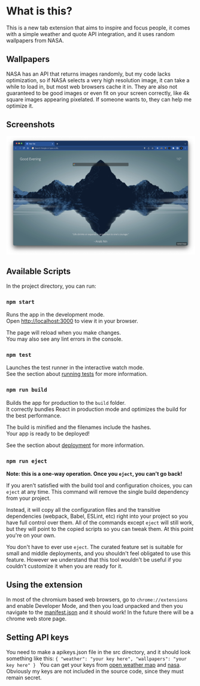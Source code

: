 # What is this?

This is a new tab extension that aims to inspire and focus people, it comes with a simple weather and quote API integration, and it uses random wallpapers from NASA.

## Wallpapers

NASA has an API that returns images randomly, but my code lacks optimization, so if NASA selects a very high resolution image, it can take a while to load in, but most web browsers cache it in. They are also not guaranteed to be good images or even fit on your screen correctly, like 4k square images appearing pixelated. If someone wants to, they can help me optimize it.

## Screenshots

![Scheme](Screenshots/Screenshot2.png)

## Available Scripts

In the project directory, you can run:

### `npm start`

Runs the app in the development mode.\
Open [http://localhost:3000](http://localhost:3000) to view it in your browser.

The page will reload when you make changes.\
You may also see any lint errors in the console.

### `npm test`

Launches the test runner in the interactive watch mode.\
See the section about [running tests](https://facebook.github.io/create-react-app/docs/running-tests) for more information.

### `npm run build`

Builds the app for production to the `build` folder.\
It correctly bundles React in production mode and optimizes the build for the best performance.

The build is minified and the filenames include the hashes.\
Your app is ready to be deployed!

See the section about [deployment](https://facebook.github.io/create-react-app/docs/deployment) for more information.

### `npm run eject`

**Note: this is a one-way operation. Once you `eject`, you can't go back!**

If you aren't satisfied with the build tool and configuration choices, you can `eject` at any time. This command will remove the single build dependency from your project.

Instead, it will copy all the configuration files and the transitive dependencies (webpack, Babel, ESLint, etc) right into your project so you have full control over them. All of the commands except `eject` will still work, but they will point to the copied scripts so you can tweak them. At this point you're on your own.

You don't have to ever use `eject`. The curated feature set is suitable for small and middle deployments, and you shouldn't feel obligated to use this feature. However we understand that this tool wouldn't be useful if you couldn't customize it when you are ready for it.

## Using the extension

In most of the chromium based web browsers, go to `chrome://extensions` and enable Developer Mode, and then you load unpacked and then you navigate to the [manifest.json](https://bitbucket.org/KynuxGamesInc/kalele/src/master/manifest.json) and it should work! In the future there will be a chrome web store page.

## Setting API keys

You need to make a apikeys.json file in the src directory, and it should look something like this:
`{
	"weather": "your key here",
	"wallpapers": "your key here"
}
`
You can get your keys from [open weather map](https://openweathermap.org/api) and [nasa](https://api.nasa.gov/). Obviously my keys are not included in the source code, since they must remain secret.
